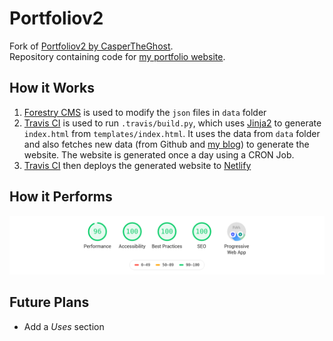 # Portfoliov2

Fork of [Portfoliov2 by CasperTheGhost](https://github.com/Dev-CasperTheGhost/portfolio-v2).  
Repository containing code for [my portfolio website](https://haideralipunjabi.com).

## How it Works  

1. [Forestry CMS](https://forestry.io/) is used to modify the `json` files in `data` folder
2. [Travis CI](https://travis-ci.org/) is used to run `.travis/build.py`, which uses [Jinja2](https://pypi.org/project/Jinja2/) to generate `index.html` from `templates/index.html`. It uses the data from `data` folder and also fetches new data (from Github and [my blog](https://blog.haideralipunjabi.com)) to generate the website. The website is generated once a day using a CRON Job.
3. [Travis CI](https://travis-ci.org/) then deploys the generated website to [Netlify](https://netlify.com)

## How it Performs

![Lighthouse Test](.github/lighthouse.png)

## Future Plans

* Add a *Uses* section

